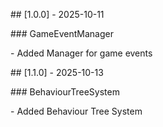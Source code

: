 \## \[1.0.0] - 2025-10-11

\### GameEventManager

\- Added Manager for game events



\## \[1.1.0] - 2025-10-13

\### BehaviourTreeSystem

\- Added Behaviour Tree System



&nbsp;

